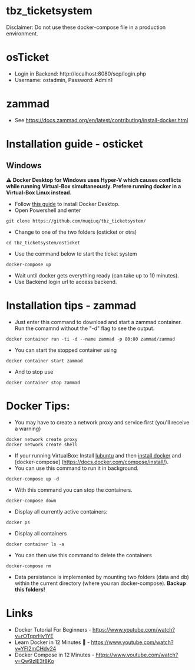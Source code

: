 # tbz_ticketsystem

Disclaimer: Do not use these docker-compose file in a production environment. 

# osTicket
 - Login in Backend: http://localhost:8080/scp/login.php
 - Username: ostadmin, Password: Admin1

# zammad
 - See https://docs.zammad.org/en/latest/contributing/install-docker.html

# Installation guide - osticket
## Windows
:warning: **Docker Desktop for Windows uses Hyper-V which causes conflicts while running Virtual-Box simultaneously. Prefere running docker in a Virtual-Box Linux instead.**
 - Follow [this guide](https://docs.docker.com/docker-for-windows/install/) to install Docker Desktop.
 - Open Powershell and enter
 ```shell
git clone https://github.com/muqiuq/tbz_ticketsystem/
```
 - Change to one of the two folders (osticket or otrs)
 ```shell
cd tbz_ticketsystem/osticket
```
 - Use the command below to start the ticket system
 ```shell
docker-compose up
```
 - Wait until docker gets everything ready (can take up to 10 minutes).
 - Use Backend login url to access backend. 

# Installation tips - zammad
 - Just enter this command to download and start a zammad container. Run the comamnd without the "-d" flag to see the output.
```shell
docker container run -ti -d --name zammad -p 80:80 zammad/zammad
```
 - You can start the stopped container using
```shell
docker container start zammad
```
 - And to stop use
 ```shell
 docker container stop zammad
 ```

# Docker Tips:
 - You may have to create a network proxy and service first (you'll receive a warning)
 ```shell
docker network create proxy
docker network create shell
```
 - If your running VirtualBox: Install [lubuntu](https://lubuntu.net/) and then [install docker](https://docs.docker.com/engine/install/ubuntu/) and [docker-compose] (https://docs.docker.com/compose/install/).
 - You can use this command to run it in background. 
```shell
docker-compose up -d
```
 - With this command you can stop the containers.
```shell
docker-compose down
```
 - Display all currently active containers:
```shell
docker ps
```
 - Display all containers
```shell
docker container ls -a
```
 - You can then use this command to delete the containers
```shell
docker-compose rm
```
 - Data persistance is implemented by mounting two folders (data and db) within the current directory (where you ran docker-compose). **Backup this folders!**

# Links
 - Docker Tutorial For Beginners - https://www.youtube.com/watch?v=rOTqprHv1YE
 - Learn Docker in 12 Minutes 🐳 - https://www.youtube.com/watch?v=YFl2mCHdv24
 - Docker Compose in 12 Minutes - https://www.youtube.com/watch?v=Qw9zlE3t8Ko
